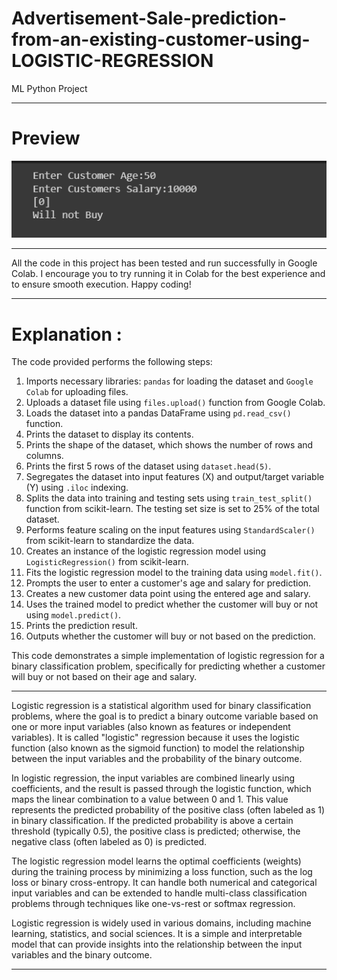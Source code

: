 # Advertisement-Sale-prediction-from-an-existing-customer-using-LOGISTIC-REGRESSION
ML Python Project

------------------------------------------------------------------------------------
# Preview

![](https://github.com/developer-venish/Advertisement-Sale-prediction-from-an-existing-customer-using-LOGISTIC-REGRESSION/blob/main/Demo.png)

-----------------------------------------------------------------------------------

All the code in this project has been tested and run successfully in Google Colab. I encourage you to try running it in Colab for the best experience and to ensure smooth execution. 
Happy coding!

-----------------------------------------------------------------------------------
# Explanation :

The code provided performs the following steps:

1. Imports necessary libraries: `pandas` for loading the dataset and `Google Colab` for uploading files.
2. Uploads a dataset file using `files.upload()` function from Google Colab.
3. Loads the dataset into a pandas DataFrame using `pd.read_csv()` function.
4. Prints the dataset to display its contents.
5. Prints the shape of the dataset, which shows the number of rows and columns.
6. Prints the first 5 rows of the dataset using `dataset.head(5)`.
7. Segregates the dataset into input features (X) and output/target variable (Y) using `.iloc` indexing.
8. Splits the data into training and testing sets using `train_test_split()` function from scikit-learn. The testing set size is set to 25% of the total dataset.
9. Performs feature scaling on the input features using `StandardScaler()` from scikit-learn to standardize the data.
10. Creates an instance of the logistic regression model using `LogisticRegression()` from scikit-learn.
11. Fits the logistic regression model to the training data using `model.fit()`.
12. Prompts the user to enter a customer's age and salary for prediction.
13. Creates a new customer data point using the entered age and salary.
14. Uses the trained model to predict whether the customer will buy or not using `model.predict()`.
15. Prints the prediction result.
16. Outputs whether the customer will buy or not based on the prediction.

This code demonstrates a simple implementation of logistic regression for a binary classification problem, specifically for predicting whether a customer will buy or not based on their age and salary.

-----------------------------------------------------------------------------------

Logistic regression is a statistical algorithm used for binary classification problems, where the goal is to predict a binary outcome variable based on one or more input variables (also known as features or independent variables). It is called "logistic" regression because it uses the logistic function (also known as the sigmoid function) to model the relationship between the input variables and the probability of the binary outcome.

In logistic regression, the input variables are combined linearly using coefficients, and the result is passed through the logistic function, which maps the linear combination to a value between 0 and 1. This value represents the predicted probability of the positive class (often labeled as 1) in binary classification. If the predicted probability is above a certain threshold (typically 0.5), the positive class is predicted; otherwise, the negative class (often labeled as 0) is predicted.

The logistic regression model learns the optimal coefficients (weights) during the training process by minimizing a loss function, such as the log loss or binary cross-entropy. It can handle both numerical and categorical input variables and can be extended to handle multi-class classification problems through techniques like one-vs-rest or softmax regression.

Logistic regression is widely used in various domains, including machine learning, statistics, and social sciences. It is a simple and interpretable model that can provide insights into the relationship between the input variables and the binary outcome.

-----------------------------------------------------------------------------------

